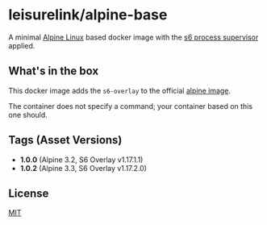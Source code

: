 # leisurelink/alpine-base

A minimal [Alpine Linux](https://alpinelinux.org/) based docker image with the [s6 process supervisor](https://github.com/just-containers/s6-overlay) applied.

## What's in the box

This docker image adds the `s6-overlay` to the official [alpine image](https://hub.docker.com/_/alpine/).

The container does not specify a command; your container based on this one should.

## Tags (Asset Versions)

* **1.0.0** (Alpine 3.2, S6 Overlay v1.17.1.1)
* **1.0.2** (Alpine 3.3, S6 Overlay v1.17.2.0)


## License

[MIT](https://github.com/LeisureLink/alpine-base/blob/master/LICENSE)
